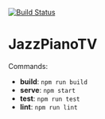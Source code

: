 [![Build Status](https://travis-ci.org/amypellegrini/JazzPianoTV.svg?branch=recycled-site)](https://travis-ci.org/amypellegrini/JazzPianoTV)

# JazzPianoTV

Commands:

- **build**: `npm run build`
- **serve**: `npm start`
- **test**: `npm run test`
- **lint**: `npm run lint`
